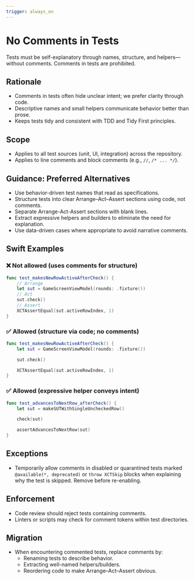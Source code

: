 ```yaml
---
trigger: always_on
---
```


# No Comments in Tests

Tests must be self-explanatory through names, structure, and helpers—without comments. Comments in tests are prohibited.

## Rationale
- Comments in tests often hide unclear intent; we prefer clarity through code.
- Descriptive names and small helpers communicate behavior better than prose.
- Keeps tests tidy and consistent with TDD and Tidy First principles.

## Scope
- Applies to all test sources (unit, UI, integration) across the repository.
- Applies to line comments and block comments (e.g., `//`, `/* ... */`).

## Guidance: Preferred Alternatives
- Use behavior-driven test names that read as specifications.
- Structure tests into clear Arrange–Act–Assert sections using code, not comments.
- Separate Arrange-Act-Assert sections with blank lines.
- Extract expressive helpers and builders to eliminate the need for explanation.
- Use data-driven cases where appropriate to avoid narrative comments.

## Swift Examples

### ❌ Not allowed (uses comments for structure)
```swift
func test_makesNewRowActiveAfterCheck() {
    // Arrange
    let sut = GameScreenViewModel(rounds: .fixture())
    // Act
    sut.check()
    // Assert
    XCTAssertEqual(sut.activeRowIndex, 1)
}
```

### ✅ Allowed (structure via code; no comments)
```swift
func test_makesNewRowActiveAfterCheck() {
    let sut = GameScreenViewModel(rounds: .fixture())

    sut.check()

    XCTAssertEqual(sut.activeRowIndex, 1)
}
```

### ✅ Allowed (expressive helper conveys intent)
```swift
func test_advancesToNextRow_afterCheck() {
    let sut = makeSUTWithSingleUncheckedRow()

    check(sut)

    assertAdvancesToNextRow(sut)
}
```

## Exceptions
- Temporarily allow comments in disabled or quarantined tests marked `@available(*, deprecated)` or `throw XCTSkip` blocks when explaining why the test is skipped. Remove before re-enabling.

## Enforcement
- Code review should reject tests containing comments.
- Linters or scripts may check for comment tokens within test directories.

## Migration
- When encountering commented tests, replace comments by:
  - Renaming tests to describe behavior.
  - Extracting well-named helpers/builders.
  - Reordering code to make Arrange–Act–Assert obvious.